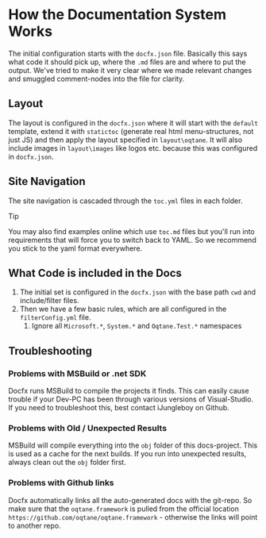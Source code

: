 ﻿
# How the Documentation System Works

The initial configuration starts with the `docfx.json` file. 
Basically this says what code it should pick up, where the `.md` files are and where to put the output. 
We've tried to make it very clear where we made relevant changes and smuggled comment-nodes into the file for clarity. 

## Layout

The layout is configured in the `docfx.json` where it will 
start with the `default` template, extend it with `statictoc` (generate real html menu-structures, not just JS) 
and then apply the layout specified in `layout\oqtane`. 
It will also include images in `layout\images` like logos etc. because this was configured in `docfx.json`.

## Site Navigation

The site navigation is cascaded through the `toc.yml` files in each folder. 

> [!TIP]
> You may also find examples online which use `toc.md` files
> but you'll run into requirements that will force you to switch back to YAML.
> So we recommend you stick to the yaml format everywhere. 

## What Code is included in the Docs

1. The initial set is configured in the `docfx.json` with the base path `cwd` and include/filter files. 
1. Then we have a few basic rules, which are all configured in the `filterConfig.yml` file. 
    1. Ignore all `Microsoft.*`, `System.*` and `Oqtane.Test.*` namespaces


## Troubleshooting

### Problems with MSBuild or .net SDK
Docfx runs MSBuild to compile the projects it finds. 
This can easily cause trouble if your Dev-PC has been through various versions of Visual-Studio. 
If you need to troubleshoot this, best contact iJungleboy on Github. 

### Problems with Old / Unexpected Results

MSBuild will compile everything into the `obj` folder of this docs-project. 
This is used as a cache for the next builds. If you run into unexpected results, always clean out the `obj` folder first. 

### Problems with Github links

Docfx automatically links all the auto-generated docs with the git-repo. So make sure that the `oqtane.framework` is pulled from the official location `https://github.com/oqtane/oqtane.framework` - otherwise the links will point to another repo. 
